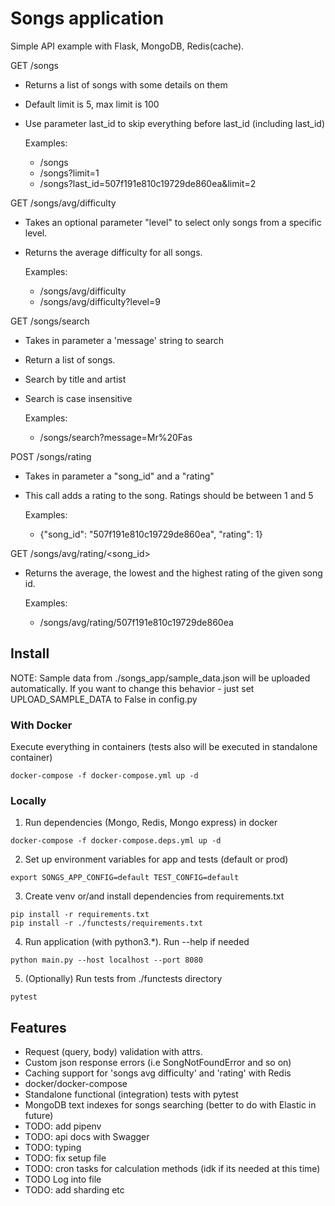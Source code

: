 # Songs application
Simple API example with Flask, MongoDB, Redis(cache). 


GET /songs
  - Returns a list of songs with some details on them
  - Default limit is 5, max limit is 100
  - Use parameter last_id to skip everything before last_id (including last_id)
  
    Examples: 
    - /songs
    - /songs?limit=1
    - /songs?last_id=507f191e810c19729de860ea&limit=2


GET /songs/avg/difficulty
  - Takes an optional parameter "level" to select only songs from a specific level.
  - Returns the average difficulty for all songs.
  
    Examples:
    - /songs/avg/difficulty
    - /songs/avg/difficulty?level=9

GET /songs/search
  - Takes in parameter a 'message' string to search
  - Return a list of songs.
  - Search by title and artist
  - Search is case insensitive
  
    Examples:
    - /songs/search?message=Mr%20Fas  

POST /songs/rating
  - Takes in parameter a "song_id" and a "rating"
  - This call adds a rating to the song. Ratings should be between 1 and 5
  
    Examples:
    - {"song_id": "507f191e810c19729de860ea", "rating": 1}
   

GET /songs/avg/rating/<song_id>
  - Returns the average, the lowest and the highest rating of the given song id.
  
    Examples:
    - /songs/avg/rating/507f191e810c19729de860ea


## Install
NOTE: Sample data from ./songs_app/sample_data.json will be uploaded automatically. 
If you want to change this behavior - just set UPLOAD_SAMPLE_DATA to False in config.py

### With Docker
Execute everything in containers (tests also will be executed in standalone container)

``` 
docker-compose -f docker-compose.yml up -d 
```

### Locally
1. Run dependencies (Mongo, Redis, Mongo express) in docker

```
docker-compose -f docker-compose.deps.yml up -d 
```
2. Set up environment variables for app and tests (default or prod)

```
export SONGS_APP_CONFIG=default TEST_CONFIG=default
```

3. Create venv or/and install dependencies from requirements.txt

```
pip install -r requirements.txt
pip install -r ./functests/requirements.txt
```
4. Run application (with python3.*). Run --help if needed

```
python main.py --host localhost --port 8080
```
5. (Optionally) Run tests from ./functests directory

```
pytest
```

## Features
- Request (query, body) validation with attrs.
- Custom json response errors (i.e SongNotFoundError and so on)
- Caching support for 'songs avg difficulty' and 'rating' with Redis
- docker/docker-compose
- Standalone functional (integration) tests with pytest
- MongoDB text indexes for songs searching (better to do with Elastic in future)
- TODO: add pipenv
- TODO: api docs with Swagger
- TODO: typing
- TODO: fix setup file
- TODO: cron tasks for calculation methods (idk if its needed at this time)
- TODO Log into file
- TODO: add sharding etc
